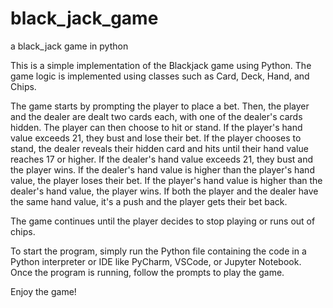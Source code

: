 # black_jack_game
a black_jack game  in python 

This is a simple implementation of the Blackjack game using Python. The game logic is implemented using classes such as Card, Deck, Hand, and Chips.

The game starts by prompting the player to place a bet. Then, the player and the dealer are dealt two cards each, with one of the dealer's cards hidden. The player can then choose to hit or stand. If the player's hand value exceeds 21, they bust and lose their bet. If the player chooses to stand, the dealer reveals their hidden card and hits until their hand value reaches 17 or higher. If the dealer's hand value exceeds 21, they bust and the player wins. If the dealer's hand value is higher than the player's hand value, the player loses their bet. If the player's hand value is higher than the dealer's hand value, the player wins. If both the player and the dealer have the same hand value, it's a push and the player gets their bet back.

The game continues until the player decides to stop playing or runs out of chips.

To start the program, simply run the Python file containing the code in a Python interpreter or IDE like PyCharm, VSCode, or Jupyter Notebook. Once the program is running, follow the prompts to play the game.

Enjoy the game!
